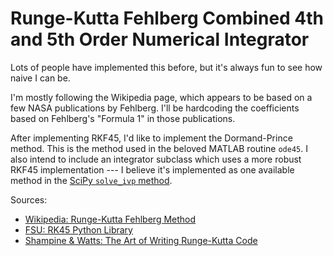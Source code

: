# Runge-Kutta Fehlberg Combined 4th and 5th Order Numerical Integrator

Lots of people have implemented this before, but it's always fun to see how naive I can be.

I'm mostly following the Wikipedia page, which appears to be based on a few NASA publications by Fehlberg. I'll be hardcoding the coefficients based on Fehlberg's "Formula 1" in those publications. 

After implementing RKF45, I'd like to implement the Dormand-Prince method. This is the method used in the beloved MATLAB routine `ode45`. I also intend to include an integrator subclass which uses a more robust RKF45 implementation --- I believe it's implemented as one available method in the [SciPy `solve_ivp` method](https://docs.scipy.org/doc/scipy/reference/generated/scipy.integrate.solve_ivp.html).

Sources:

- [Wikipedia: Runge-Kutta Fehlberg Method](https://en.wikipedia.org/wiki/Runge%E2%80%93Kutta%E2%80%93Fehlberg_method)
- [FSU: RK45 Python Library](https://people.sc.fsu.edu/~jburkardt/py_src/rkf45/rkf45.html)
- [Shampine & Watts: The Art of Writing Runge-Kutta Code](https://www.sciencedirect.com/science/article/pii/0096300379900018)